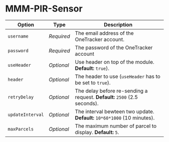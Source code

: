 # MMM-PIR-Sensor


| Option           | Type  | Description
|----------------- |----------- |-----------
| `username` | *Required* | The email address of the OneTracker account.
| `password` | *Required* | The password of the OneTracker account
| `useHeader` | *Optional* | Use header on top of the module. **Default:** `true`).
| `header` | *Optional* | The header to use (`useHeader` has to be set to `true`).
| `retryDelay` | *Optional* | The delay before re-sending a request. **Default:** `2500` (2.5 seconds).
| `updateInterval` | *Optional* | The interval bewteen two update. **Default:** `10*60*1000` (10 minutes).
| `maxParcels` | *Optional* | The maximum number of parcel to display. **Default:** `5`.
